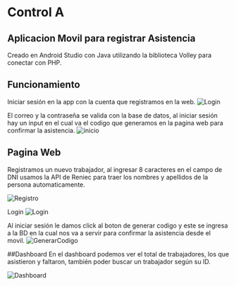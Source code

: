 # Control A
## Aplicacion Movil para registrar Asistencia

Creado en Android Studio con Java utilizando la biblioteca Volley para conectar con PHP.
## Funcionamiento
Iniciar sesión en la app con la cuenta que registramos en la web.
![Login](https://ibb.co/0FjqXzL)

El correo y la contraseña se valida con la base de datos, al iniciar sesión hay un input en el cual va el codigo que generamos en la pagina web para confirmar la asistencia.
![inicio](https://ibb.co/sbbwwzM)

## Pagina Web 
Registramos un nuevo trabajador, al ingresar 8 caracteres en el campo de DNI usamos la API de Reniec para traer los nombres y apellidos de la persona automaticamente.

![Registro](https://ibb.co/KyNhX6B)

Login
![Login](https://ibb.co/xHcVyYd)

Al iniciar sesión le damos click al boton de generar codigo y este se ingresa a la BD en la cual nos va a servir para confirmar la asistencia desde el movil.
![GenerarCodigo](https://ibb.co/pygQ3jw)

##Dashboard
En el dashboard podemos ver el total de trabajadores, los que asistieron y faltaron, también poder buscar un trabajador según su ID.

![Dashboard](https://ibb.co/mC8GXZX)
